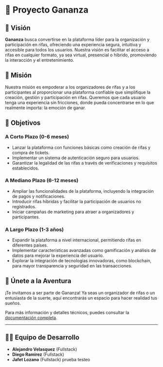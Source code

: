 
# 📱 Proyecto Gananza

## 🌟 Visión

**Gananza** busca convertirse en la plataforma líder para la organización y participación en rifas, ofreciendo una experiencia segura, intuitiva y accesible para todos los usuarios. Nuestra visión es facilitar el acceso a rifas en cualquier formato, ya sea virtual, presencial o híbrido, promoviendo la interacción y el entretenimiento.

## 🎯 Misión

Nuestra misión es empoderar a los organizadores de rifas y a los participantes al proporcionar una plataforma confiable que simplifique la creación, gestión y participación en rifas. Queremos que cada usuario tenga una experiencia sin fricciones, donde pueda concentrarse en lo que realmente importa: la emoción de ganar.

## 📅 Objetivos

### A Corto Plazo (0-6 meses)

- Lanzar la plataforma con funciones básicas como creación de rifas y compra de tickets.
- Implementar un sistema de autenticación seguro para usuarios.
- Garantizar la legalidad de las rifas a través de verificaciones y requisitos establecidos.

### A Mediano Plazo (6-12 meses)

- Ampliar las funcionalidades de la plataforma, incluyendo la integración de pagos y notificaciones.
- Introducir rifas híbridas y facilitar la participación de usuarios no registrados.
- Iniciar campañas de marketing para atraer a organizadores y participantes.

### A Largo Plazo (1-3 años)

- Expandir la plataforma a nivel internacional, permitiendo rifas en diferentes países.
- Implementar características avanzadas como gamificación y análisis de datos para mejorar la experiencia del usuario.
- Explorar la integración de tecnologías innovadoras, como blockchain, para mayor transparencia y seguridad en las transacciones.

## 🚀 Únete a la Aventura

¡Te invitamos a ser parte de Gananza! Ya seas un organizador de rifas o un entusiasta de la suerte, aquí encontrarás un espacio para hacer realidad tus sueños.

Para más información y detalles técnicos, puedes consultar la [documentación completa](https://www.notion.so/General-Documentation-Mi-Rifa-12a84226c7a480448ff5e71fc322215c?pvs=21).

---

## 👨‍💻 Equipo de Desarrollo

- **Alejandro Velasquez** (Fullstack)
- **Diego Ramirez** (Fullstack)
- **Jafet Lozano** (Fullstack)
prueba testeo
